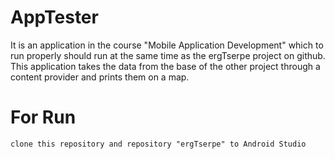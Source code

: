 # AppTester

It is an application in the course "Mobile Application Development" which to run properly
should run at the same time as the ergTserpe project on github. This application takes the data
from the base of the other project through a content provider and prints them on a map.

# For Run 

```
clone this repository and repository "ergTserpe" to Android Studio 
```

